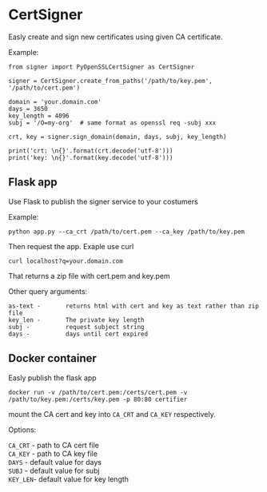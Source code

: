 # CertSigner

Easly create and sign new certificates using given CA certificate.

Example:
```
from signer import PyOpenSSLCertSigner as CertSigner

signer = CertSigner.create_from_paths('/path/to/key.pem', '/path/to/cert.pem')

domain = 'your.domain.com'
days = 3650
key_length = 4096
subj = '/O=my-org'  # same format as openssl req -subj xxx

crt, key = signer.sign_domain(domain, days, subj, key_length)

print('crt: \n{}'.format(crt.decode('utf-8')))
print('key: \n{}'.format(key.decode('utf-8')))
```

## Flask app
Use Flask to publish the signer service to your costumers

Example:
```
python app.py --ca_crt /path/to/cert.pem --ca_key /path/to/key.pem
```

Then request the app.
Exaple use curl
```
curl localhost?q=your.domain.com
```
That returns a zip file with cert.pem and key.pem

Other query arguments:
```
as-text -       returns html with cert and key as text rather than zip file
key_len -       The private key length
subj -          request subject string
days -          days until cert expired
```

## Docker container
Easly publish the flask app
```
docker run -v /path/to/cert.pem:/certs/cert.pem -v /path/to/key.pem:/certs/key.pem -p 80:80 certifier
```
mount the CA cert and key into `CA_CRT` and `CA_KEY` respectively.

Options:

`CA_CRT` -      path to CA cert file \
`CA_KEY` -      path to CA key file \
`DAYS`   -      default value for days \
`SUBJ`   -      default value for subj \
`KEY_LEN`-      default value for key length

